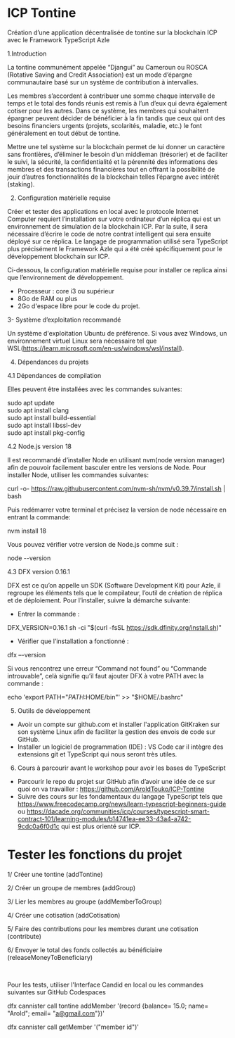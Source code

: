 # ICP Tontine

Création d’une application décentralisée de tontine sur la blockchain ICP avec le Framework TypeScript Azle


1.Introduction

La tontine communément appelée “Djangui” au Cameroun ou ROSCA (Rotative Saving and Credit Association) est un mode d’épargne communautaire basé sur un système de contribution à intervalles.

Les membres s’accordent à contribuer une somme chaque intervalle de temps et le total des fonds réunis est remis à l’un d’eux qui devra également cotiser pour les autres. Dans ce système, les membres qui souhaitent épargner peuvent décider de bénéficier à la fin tandis que ceux qui ont des besoins financiers urgents (projets, scolarités, maladie, etc.) le font généralement en tout début de tontine.

Mettre une tel système sur la blockchain permet de lui donner un caractère sans frontières, d’éliminer le besoin d’un middleman (trésorier) et de faciliter le suivi, la sécurité, la confidentialité et la pérennité des informations des membres et des transactions financières tout en offrant la possibilité de jouir d’autres fonctionnalités de la blockchain telles l’épargne avec intérêt (staking).


2. Configuration matérielle requise

Créer et tester des applications en local avec le protocole Internet Computer requiert l’installation sur votre ordinateur d’un réplica qui est un environnement de simulation de la blockchain ICP. Par la suite, il sera nécessaire d’écrire le code de notre contrat intelligent qui sera ensuite déployé sur ce réplica. Le langage de programmation utilisé sera TypeScript plus précisément  le Framework Azle qui a été créé spécifiquement pour le développement blockchain sur ICP. 

Ci-dessous, la configuration matérielle requise pour installer ce replica ainsi que l’environnement de développement.

- Processeur : core i3 ou supérieur
-  8Go de RAM ou plus
-  2Go d'espace libre pour le code du projet.


3- Système d’exploitation recommandé

Un système d'exploitation Ubuntu de préférence. Si vous avez Windows, un environnement virtuel Linux sera nécessaire tel que WSL(https://learn.microsoft.com/en-us/windows/wsl/install).

4. Dépendances du projets

4.1 Dépendances de compilation 

Elles peuvent être installées avec les commandes suivantes:</br> 

sudo apt update </br> 
sudo apt install clang </br> 
sudo apt install build-essential </br> 
sudo apt install libssl-dev </br> 
sudo apt install pkg-config </br> 

4.2 Node.js version 18

Il est recommandé d’installer Node en utilisant nvm(node version manager) afin de pouvoir facilement basculer entre les versions de Node.
Pour installer Node, utiliser les commandes suivantes: 

curl -o- https://raw.githubusercontent.com/nvm-sh/nvm/v0.39.7/install.sh | bash

Puis redémarrer votre terminal et précisez la version de node nécessaire en entrant la commande:

nvm install 18

Vous pouvez vérifier votre version de Node.js comme suit :

node --version

4.3 DFX version 0.16.1

DFX est ce qu’on appelle un SDK (Software Development Kit) pour Azle, il regroupe les éléments tels que le compilateur, l’outil de création de réplica et de déploiement.
Pour l’installer, suivre la démarche suivante: 
- Entrer la commande : 

DFX_VERSION=0.16.1 sh -ci "$(curl -fsSL https://sdk.dfinity.org/install.sh)"

- Vérifier que l’installation a fonctionné :

dfx –-version

Si vous rencontrez une erreur “Command not found” ou “Commande introuvable”, celà signifie qu’il faut ajouter DFX à votre PATH avec la commande : 

echo 'export PATH="$PATH:$HOME/bin"' >> "$HOME/.bashrc"

5. Outils de développement

- Avoir un compte sur github.com et installer l'application GitKraken sur son système Linux afin de faciliter la gestion des envois de code sur GitHub.
- Installer un logiciel de programmation (IDE) : VS Code car il intègre des extensions git et TypeScript qui nous seront très utiles.

6. Cours à parcourir avant le workshop pour avoir les bases de TypeScript

- Parcourir le repo du projet sur GitHub afin d’avoir une idée de ce sur quoi on va travailler : https://github.com/AroldTouko/ICP-Tontine
- Suivre des cours sur les fondamentaux du langage TypeScript tels que https://www.freecodecamp.org/news/learn-typescript-beginners-guide ou https://dacade.org/communities/icp/courses/typescript-smart-contract-101/learning-modules/b14741ea-ee33-43a4-a742-9cdc0a6f0d1c qui est plus orienté sur ICP.



# Tester les fonctions du projet


 1/ Créer une tontine (addTontine)

 2/ Créer un groupe de membres (addGroup)

 3/ Lier les membres au groupe (addMemberToGroup)

 4/ Créer une cotisation (addCotisation)

 5/ Faire des contributions pour les membres durant une cotisation (contribute)
 
 6/ Envoyer le total des fonds collectés au bénéficiaire (releaseMoneyToBeneficiary)
 
 </br> 
 
 Pour les tests, utiliser l'Interface Candid en local ou les commandes suivantes sur GitHub Codespaces
 
 
 dfx cannister call tontine addMember '(record {balance= 15.0; name= "Arold"; email= "a@gmail.com"})'
 
 dfx cannister call getMember '("member id")'
